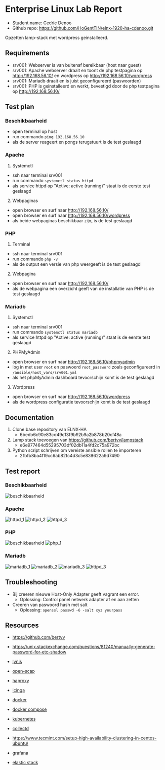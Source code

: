 # Enterprise Linux Lab Report

- Student name: Cedric Denoo
- Github repo: <https://github.com/HoGentTIN/elnx-1920-ha-cdenoo.git>

Opzetten lamp-stack met wordpress geinstalleerd.

## Requirements

- srv001: Webserver is van buitenaf bereikbaar (host naar guest)
- srv001: Apache webserver draait en toont de php testpagina op http://192.168.56.10/ en wordpress op http://192.168.56.10/wordpress
- srv001: Mariadb draait en is juist geconfigureerd (paswoorden)
- srv001: PHP is geinstalleerd en werkt, bevestigd door de php testpagina op http://192.168.56.10/

## Test plan

### Beschikbaarheid
- open terminal op host
- run commando `ping 192.168.56.10`
- als de server reageert en pongs terugstuurt is de test geslaagd

### Apache
1. Systemctl
- ssh naar terminal srv001
- run commando `systemctl status httpd`
- als service httpd op "Active: active (running)" staat is de eerste test geslaagd
2. Webpaginas
- open browser en surf naar http://192.168.56.10/
- open browser en surf naar http://192.168.56.10/wordpress
- als beide webpaginas beschikbaar zijn, is de test geslaagd

### PHP
1. Terminal
- ssh naar terminal srv001
- run commando `php -v`
- als de output een versie van php weergeeft is de test geslaagd
2. Webpagina
- open browser en surf naar http://192.168.56.10/
- als de webpagina een overzicht geeft van de installatie van PHP is de test geslaagd

### Mariadb
1. Systemctl
- ssh naar terminal srv001
- run commando `systemctl status mariadb`
- als service httpd op "Active: active (running)" staat is de eerste test geslaagd

2. PHPMyAdmin
- open browser en surf naar http://192.168.56.10/phpmyadmin
- log in met user `root` en paswoord `root_password` zoals geconfigureerd in `/ansible/host_vars/srv001.yml`
- als het phpMyAdmin dashboard tevoorschijn komt is de test geslaagd

3. Wordpress
- open browser en surf naar http://192.168.56.10/wordpress
- als de wordpress configuratie tevoorschijn komt is de test geslaagd

## Documentation

1. Clone base repository van ELNX-HA 
   - 6bedb6c90e83cd49c13f9b92b9a2b878b20cf48a
2. Lamp stack toevoegen van https://github.com/bertvv/lampstack
   - e6e977464d55295703df02db11a4fd2c75a972bc
3. Python script schrijven om vereiste ansible rollen te importeren
   - 21bfb8ba4f19cc6ab82fc4d3c5e838622a9d7490

## Test report

### Beschikbaarheid
![beschikbaarheid](img/R1/beschikbaarheid.png)

### Apache
![httpd_1](img/R1/httpd_1.png)
![httpd_2](img/R1/httpd_2.png)
![httpd_3](img/R1/httpd_3.png)

### PHP
![beschikbaarheid](img/R1/beschikbaarheid.png)
![php_1](img/R1/php_1.png)

### Mariadb
![mariadb_1](img/R1/mariadb_1.png)
![mariadb_2](img/R1/mariadb_2.png)
![mariadb_3](img/R1/mariadb_3.png)
![httpd_3](img/R1/httpd_3.png)

## Troubleshooting

- Bij creeren nieuwe Host-Only Adapter geeft vagrant een error.
  - Oplossing: Control panel netwerk adapter af en aan zetten
- Creeren van paswoord hash met salt
  - Oplossing: `openssl passwd -6 -salt xyz yourpass`

## Resources

- https://github.com/bertvv
- https://unix.stackexchange.com/questions/81240/manually-generate-password-for-etc-shadow

- [lynis](https://cisofy.com/lynis/)
- [open-scap](https://www.open-scap.org/)
- [haproxy](http://www.haproxy.org/)
- [icinga](https://icinga.com/)
- [docker](https://www.docker.com/)
- [docker compose](https://docs.docker.com/compose/)
- [kubernetes](https://kubernetes.io/)
- [collectd](https://collectd.org/)
- https://www.tecmint.com/setup-high-availability-clustering-in-centos-ubuntu/
- [grafana](https://grafana.com/)
- [elastic stack](https://www.elastic.co/products/)